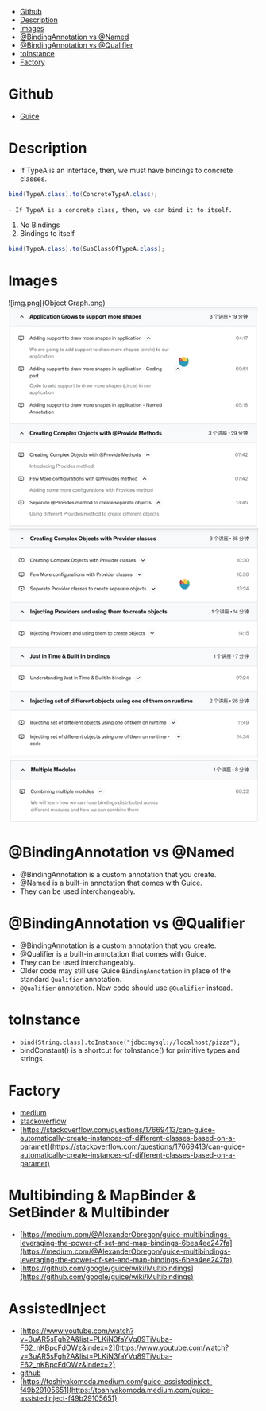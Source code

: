 <!-- TOC -->

* [Github](#github)
* [Description](#description)
* [Images](#images)
* [@BindingAnnotation vs @Named](#bindingannotation-vs-named)
* [@BindingAnnotation vs @Qualifier](#bindingannotation-vs-qualifier)
* [toInstance](#toinstance)
* [Factory](#factory)

<!-- TOC -->

# Github

- [Guice](https://github.com/eugenp/tutorials/tree/master/di-modules/guice)

# Description

- If TypeA is an interface, then, we must have bindings to concrete classes.

```java
bind(TypeA.class).to(ConcreteTypeA.class);
```

`- If TypeA is a concrete class, then, we can bind it to itself.`

1. No Bindings
2. Bindings to itself

```java
bind(TypeA.class).to(SubClassOfTypeA.class);
```

# Images

![img.png](Object Graph.png)
![img.png](img.png)
![img_1.png](img_1.png)
![img_2.png](img_2.png)

# @BindingAnnotation vs @Named

- @BindingAnnotation is a custom annotation that you create.
- @Named is a built-in annotation that comes with Guice.
- They can be used interchangeably.

# @BindingAnnotation vs @Qualifier

- @BindingAnnotation is a custom annotation that you create.
- @Qualifier is a built-in annotation that comes with Guice.
- They can be used interchangeably.
- Older code may still use Guice `BindingAnnotation` in place of the standard `Qualifier` annotation.
- `@Qualifier` annotation. New code should use `@Qualifier` instead.

# toInstance

- `bind(String.class).toInstance("jdbc:mysql://localhost/pizza");`
- bindConstant() is a shortcut for toInstance() for primitive types and strings.

# Factory

- [medium](https://jamesonwilliams.medium.com/guicin-up-abstract-factories-like-a-di-boss-f11997d75ce2)
- [stackoverflow](https://stackoverflow.com/questions/27871631/gof-standard-factory-pattern-using-guice)
- [https://stackoverflow.com/questions/17669413/can-guice-automatically-create-instances-of-different-classes-based-on-a-paramet](https://stackoverflow.com/questions/17669413/can-guice-automatically-create-instances-of-different-classes-based-on-a-paramet)

# Multibinding & MapBinder & SetBinder & Multibinder

- [https://medium.com/@AlexanderObregon/guice-multibindings-leveraging-the-power-of-set-and-map-bindings-6bea4ee247fa](https://medium.com/@AlexanderObregon/guice-multibindings-leveraging-the-power-of-set-and-map-bindings-6bea4ee247fa)
- [https://github.com/google/guice/wiki/Multibindings](https://github.com/google/guice/wiki/Multibindings)

# AssistedInject

- [https://www.youtube.com/watch?v=3uAR5sFgh2A&list=PLKiN3faYVq89TjVuba-F62_nKBpcFdOWz&index=2](https://www.youtube.com/watch?v=3uAR5sFgh2A&list=PLKiN3faYVq89TjVuba-F62_nKBpcFdOWz&index=2)
- [github](https://github.com/mvpjava/google-guice-tutorials)
- [https://toshiyakomoda.medium.com/guice-assistedinject-f49b29105651](https://toshiyakomoda.medium.com/guice-assistedinject-f49b29105651)
